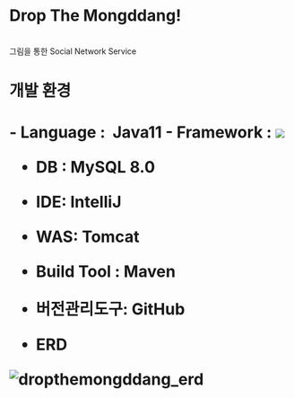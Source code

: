 
<h1>Drop The  Mongddang! </h1> <br>
그림을 통한 Social Network Service

<h1>개발 환경<h1>
- Language :  Java11
- Framework : <img src="https://img.shields.io/badge/SpringBoot-#6DB33F?style=뱃지모양&logo=SpringBoot&logoColor=black"/>
  
  
- DB : MySQL 8.0
- IDE: IntelliJ
- WAS: Tomcat
- Build Tool : Maven
- 버전관리도구: GitHub

- ERD

![dropthemongddang_erd](https://user-images.githubusercontent.com/103879030/195984940-13d3333b-bafc-4080-8880-9ca2e72c678a.png)

